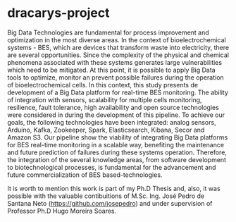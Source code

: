 # dracarys-project

Big Data Technologies are fundamental for process improvement and optimization in the most diverse areas. In the context of bioelectrochemical systems - BES, which are devices that transform waste into electricity, there are several opportunities. Since the complexity of the physical and chemical phenomena associated with these systems generates large vulnerabilities which need to be mitigated. At this point, it is possible to apply Big Data tools to optimize, monitor an prevent possible failures during the operation of bioelectrochemical cells. In this context, this study presents de development of a Big Data platform for real-time BES monitoring. The ability of integration with sensors, scalability for multiple cells monitoring, resilience, fault tolerance, high availability and open source technologies were considered in during the development of this pipeline. To achieve our goals, the following technologies have been integrated: analog sensors, Arduino, Kafka, Zookeeper, Spark, Elasticsearch, Kibana, Secor and Amazon S3. Our pipeline show the viability of integrating Big Data platforms for BES real-time monitoring in a scalable way, benefiting the maintenance and future prediction of failures during these systems operation. Therefore, the integration of the several knowledge areas, from software development to biotechnological processes, is fundamental for the advancement and future commercialization of BES based-technologies.

It is worth to mention this work is part of my Ph.D Thesis and, also, it was possible with the valuable contibuitions of M.Sc. Ing. José Pedro de Santana Neto (https://github.com/josepedro) and under supervision of Professor Ph.D Hugo Moreira Soares.
